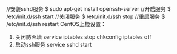 //安装sshd服务
$ sudo apt-get install openssh-server
//开启服务
$ /etc/init.d/ssh start
//关闭服务
$ /etc/init.d/ssh stop
//重启服务
$ /etc/init.d/ssh restart
CentOS上检设置：
1. 关闭防火墙
   service iptables stop
   chkconfig iptables off
2. 启动ssh服务
   service sshd start